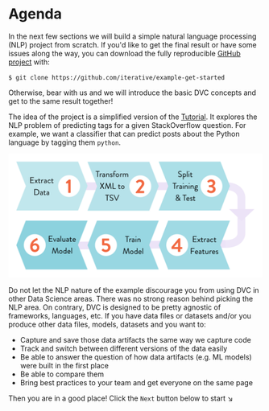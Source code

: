 # Agenda

In the next few sections we will build a simple natural language processing
(NLP) project from scratch. If you'd like to get the final result or have some
issues along the way, you can download the fully reproducible
[GitHub project](https://github.com/iterative/example-get-started) with:

```dvc
$ git clone https://github.com/iterative/example-get-started
```

Otherwise, bear with us and we will introduce the basic DVC concepts and get to
the same result together!

The idea of the project is a simplified version of the
[Tutorial](/doc/tutorials/deep). It explores the NLP problem of predicting tags
for a given StackOverflow question. For example, we want a classifier that can
predict posts about the Python language by tagging them `python`.

![](/static/img/example-flow-2x.png)

Do not let the NLP nature of the example discourage you from using DVC in other
Data Science areas. There was no strong reason behind picking the NLP area. On
contrary, DVC is designed to be pretty agnostic of frameworks, languages, etc.
If you have data files or datasets and/or you produce other data files, models,
datasets and you want to:

- Capture and save those <abbr>data artifacts</abbr> the same way we capture
  code
- Track and switch between different versions of the data easily
- Be able to answer the question of how data artifacts (e.g. ML models) were
  built in the first place
- Be able to compare them
- Bring best practices to your team and get everyone on the same page

Then you are in a good place! Click the `Next` button below to start ↘
